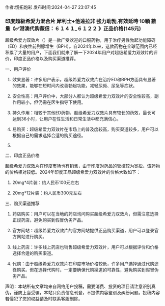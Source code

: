 <p>作者:慌拓炮彩 发布时间:2024-04-27 23:07:45</p>
<h3>印度超級希愛力混合片 犀利士+他達拉非 強力助勃,有效延時 10顆 數量《✅港澳代购薇信：６１４１_６１２２ 》正品价格(145元)</h3>
									<p></p><p>超级希爱力双效片（）是一款广受欢迎的口服药物，用于治疗男性勃起功能障碍（ED）和良性前列腺增生（BPH）。自2024年以来，这款药物在全球范围内已经积累了大量的用户，下面我们就来了解一下2024年用户对超级希爱力双效片的评价，印度正品价格以及购买渠道推荐。</p><p>一、用户评价</p><ol style='-: 16px; : 0px 0px 0px 2 : ; list-style-image: ; line-: 27px; color: rgb(31, 35, 40); font-: -apple-, , "Segoe UI", "Noto Sans", , Arial, sans-serif, "Apple Color Emoji", "Segoe UI Emoji"; text-align: ; text-wrap: wrap;' class><li><p>效果显著：许多用户表示，超级希爱力双效片在治疗ED和BPH方面具有显著的效果，能够在短时间内改善勃起功能，减轻尿频、尿急等症状。</p></li><li><p>安全性高：用户评价中，大部分人都认为超级希爱力双效片的安全性较高，副作用较小，但仍需在医生指导下使用。</p></li><li><p>持久作用：相较于其他ED药物，超级希爱力双效片具有较长的药效，最长可达到36小时，让用户在性生活和日常生活中都充满信心。</p></li><li><p>易购买：超级希爱力双效片在市场上的普及度较高，购买渠道较多，用户可以根据自己的需求选择合适的购买途径。</p></li><li><p></p></li></ol><p>二、印度正品价格</p><p>超级希爱力双效片在印度市场也有销售，由于印度对药品的管控较为宽松，该药物的价格相对较低。2024年印度正品超级希爱力双效片的价格大致如下：</p><ol style='-: 16px; : 0px 0px 0px 2 : ; list-style-image: ; line-: 27px; color: rgb(31, 35, 40); font-: -apple-, , "Segoe UI", "Noto Sans", , Arial, sans-serif, "Apple Color Emoji", "Segoe UI Emoji"; text-align: ; text-wrap: wrap;' class><li><p>20mg*4片装：约人民币100元左右</p></li><li><p>20mg*12片装：约人民币300元左右</p></li></ol><p>三、购买渠道推荐</p><ol style='-: 16px; : 0px 0px 0px 2 : ; list-style-image: ; line-: 27px; color: rgb(31, 35, 40); font-: -apple-, , "Segoe UI", "Noto Sans", , Arial, sans-serif, "Apple Color Emoji", "Segoe UI Emoji"; text-align: ; text-wrap: wrap;' class><li><p>药店购买：用户可以在当地的药店询问购买超级希爱力双效片，但需注意选择正规药店，避免购买到假冒伪劣产品。</p></li><li><p>官方网站：超级希爱力双效片的官方网站提供正品购买渠道，用户可以登录官方网站进行购买。</p></li><li><p>线上药店：许多线上药店也销售超级希爱力双效片，用户可以根据评价和价格选择合适的购买渠道。</p></li><li><p>代购：由于超级希爱力双效片在印度市场价格较低，许多用户选择通过代购途径购买。但在选择代购时，一定要确保代购渠道的可靠性，避免购买到假冒伪劣产品。</p></li></ol><p></p><p></p><p></p>				声明：本站所有文章均来自网络用户投稿，需要消费、投资的项目请注意识别真伪，谨防上当受骗，本站只负责信息刊登，不提供内容鉴别及纠纷问题。投稿内容若侵犯了您的权益请及时联系客服删除。				
